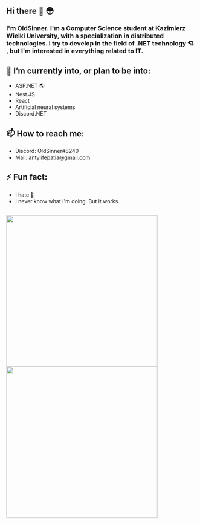 ## Hi there 👋 😳
### I'm OldSinner. I'm a Computer Science student at Kazimierz Wielki University, with a specialization in distributed technologies. I try to develop in the field of .NET technology 💘 , but I'm interested in everything related to IT.
## 🔭 I’m currently into, or plan to be into: 
 - ASP.NET 🌎 
 - Nest.JS
 - React
 - Artificial neural systems
 - Discord.NET
## 📫 How to reach me:
 - Discord: OldSinner#8240
 - Mail: antylifepatia@gmail.com
## ⚡ Fun fact:
 - I hate 🍄
 - I never know what I'm doing. But it works. 
##
<img width="400" src="https://github-readme-stats.vercel.app/api?username=OldSinner&show_icons=true&theme=radical"><img width="400" src="https://github-readme-stats.vercel.app/api/top-langs/?username=OldSinner&layout=compact&theme=radical">

